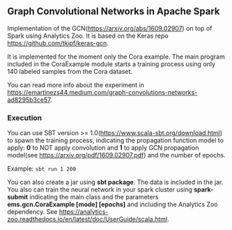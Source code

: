 ## Graph Convolutional Networks in Apache Spark

Implementation of the GCN(https://arxiv.org/abs/1609.02907) on top of Spark using Analytics Zoo. It is based on the Keras repo https://github.com/tkipf/keras-gcn.

It is implemented for the moment only the Cora example. The main program included in the CoraExample module starts a training process using only 140 labeled samples from the Cora dataset.

You can read more info about the experiment in https://emartinezs44.medium.com/graph-convolutions-networks-ad8295b3ce57.

### Execution

You can use SBT version >= 1.0(https://www.scala-sbt.org/download.html) to spawn the training process, indicating the propagation function model to apply: **0** to NOT apply convolution and **1** to apply GCN propagation model(see https://arxiv.org/pdf/1609.02907.pdf) and the number of epochs.

Example:
	```sbt run 1 200```

You can also create a jar using **sbt package**. The data is included in the jar. You also can train the neural network in your spark cluster using **spark-submit** indicating the main class and the parameters **ems.gcn.CoraExample [mode] [epochs]** and including the Analytics Zoo dependency. See https://analytics-zoo.readthedocs.io/en/latest/doc/UserGuide/scala.html.
